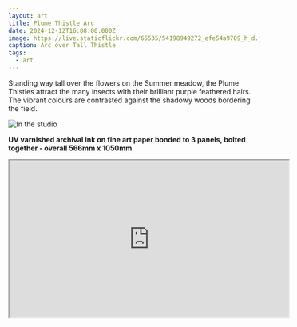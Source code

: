 ```yaml
---
layout: art
title: Plume Thistle Arc
date: 2024-12-12T16:08:00.000Z
image: https://live.staticflickr.com/65535/54198949272_efe54a9709_h_d.jpg
caption: Arc over Tall Thistle
tags:
  - art
---
```

Standing way tall over the flowers on the Summer meadow, the Plume Thistles attract the many insects with their brilliant purple feathered hairs. The vibrant colours are contrasted against the shadowy woods bordering the field.

![In the studio](https://live.staticflickr.com/65535/54199858236_39d7b4c63a_h_d.jpg "In the studio")

**UV varnished archival ink on fine art paper bonded to 3 panels, bolted together - overall 566mm x 1050mm**

<div class="video-box"><iframe width="560" height="315" src="https://www.youtube.com/embed/DBYrP3RAT04?rel=0" allow="accelerometer; autoplay; encrypted-media; gyroscope; picture-in-picture" allowfullscreen></iframe></div>
